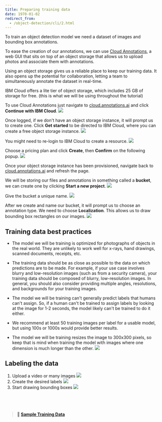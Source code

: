 ```yaml
---
title: Preparing training data
date: 1970-01-02
redirect_from:
  - /object-detection/cli/2.html
---
```

To train an object detection model we need a dataset of images and bounding box annotations.

To ease the creation of our annotations, we can use [Cloud Annotations](https://cloud.annotations.ai), a web GUI that sits on top of an object storage that allows us to upload photos and associate them with annotations.

Using an object storage gives us a reliable place to keep our training data. It also opens up the potential for collaboration, letting a team to simultaneously annotate the dataset in real-time.

IBM Cloud offers a lite tier of object storage, which includes 25 GB of storage for free. (this is what we will be using throughout the tutorial)

To use Cloud Annotations just navigate to [cloud.annotations.ai](https://cloud.annotations.ai) and click **Continue with IBM Cloud**.
![](assets/0a.CA_login.png)

Once logged, if we don't have an object storage instance, it will prompt us to create one. Click **Get started** to be directed to IBM Cloud, where you can create a free object storage instance.
![](assets/1a.CA_no-object-storage.png)

You might need to re-login to IBM Cloud to create a resource.
![](assets/2a.IBM_login-to-create-resource.png)

Choose a pricing plan and click **Create**, then **Confirm** on the following popup.
![](assets/3a.IBM_create-object-storage.png)

Once your object storage instance has been provisioned, navigate back to [cloud.annotations.ai](https://cloud.annotations.ai) and refresh the page. 

We will be storing our files and annotations in something called a **bucket**, we can create one by clicking **Start a new  project**.
![](assets/4a.CA_create-bucket.png)

Give the bucket a unique name.
![](assets/5.CA_name-bucket.png)

After we create and name our bucket, it will prompt us to choose an annotation type. We need to choose **Localization**. This allows us to draw bounding box rectangles on our images.
![](assets/6a.CA_set-type.png)

## Training data best practices
* The model we will be training is optimized for photographs of objects in the real world. They are unlikely to work well for x-rays, hand drawings, scanned documents, receipts, etc.

* The training data should be as close as possible to the data on which predictions are to be made. For example, if your use case involves blurry and low-resolution images (such as from a security camera), your training data should be composed of blurry, low-resolution images. In general, you should also consider providing multiple angles, resolutions, and backgrounds for your training images.

* The model we will be training can't generally predict labels that humans can't assign. So, if a human can't be trained to assign labels by looking at the image for 1-2 seconds, the model likely can't be trained to do it either.

* We recommend at least 50 training images per label for a usable model, but using 100s or 1000s would provide better results.

* The model we will be training resizes the image to 300x300 pixels, so keep that is mind when training the model with images where one dimension is much longer than the other.
![](assets/image_shrink.png)

## Labeling the data
1. Upload a video or many images
![](assets/7a.CA_blank-canvas.png)
2. Create the desired labels
![](assets/9a.CA_create-label.png)
3. Start drawing bounding boxes
![](assets/10.CA_labeled.png)

## &nbsp;
> **📁 [Sample Training Data](https://ibm.box.com/v/counting-cars-training)**
